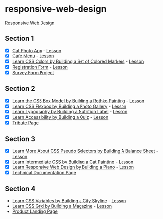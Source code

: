 # responsive-web-design

[Responsive Web Design](https://www.freecodecamp.org/learn/2022/responsive-web-design/)

## Section 1

- [x] [Cat Photo App](/responsive-web-design/section-1/cat-photo-app) - [Lesson](https://www.freecodecamp.org/learn/2022/responsive-web-design/learn-html-by-building-a-cat-photo-app)
- [x] [Cafe Menu](/responsive-web-design/section-1/cafe-menu/index) - [Lesson](https://www.freecodecamp.org/learn/2022/responsive-web-design/learn-basic-css-by-building-a-cafe-menu)
- [x] [Learn CSS Colors by Building a Set of Colored Markers](/responsive-web-design/section-1/learn-css-colors-by-building-a-set-of-colored-markers/index.html) - [Lesson](https://www.freecodecamp.org/learn/2022/responsive-web-design/learn-css-colors-by-building-a-set-of-colored-markers)
- [x] [Registration Form](/responsive-web-design/section-1/learn-html-forms-by-building-a-registration-form/index) - [Lesson](https://www.freecodecamp.org/learn/2022/responsive-web-design/learn-html-forms-by-building-a-registration-form)
- [x] [Survey Form Project](/responsive-web-design/section-1/build-a-survey-form-project/index)

## Section 2

- [x] [Learn the CSS Box Model by Building a Rothko Painting](/responsive-web-design/section-2/learn-the-css-box-model-by-building-a-rothko-painting/index) - [Lesson](https://www.freecodecamp.org/learn/2022/responsive-web-design/learn-the-css-box-model-by-building-a-rothko-painting)
- [x] [Learn CSS Flexbox by Building a Photo Gallery](/responsive-web-design/section-2/learn-css-flexbox-by-building-a-photo-gallery/index) - [Lesson](https://www.freecodecamp.org/learn/2022/responsive-web-design/learn-css-flexbox-by-building-a-photo-gallery)
- [x] [Learn Typography by Building a Nutrition Label](/responsive-web-design/section-2/learn-typography-by-building-a-nutrition-label/index) - [Lesson](https://www.freecodecamp.org/learn/2022/responsive-web-design/learn-typography-by-building-a-nutrition-label)
- [x] [Learn Accessibility by Building a Quiz](/responsive-web-design/section-2/learn-accessibility-by-building-a-quiz/index) - [Lesson](https://www.freecodecamp.org/learn/2022/responsive-web-design/learn-accessibility-by-building-a-quiz)
- [x] [Tribute Page](/responsive-web-design/section-2/build-a-tribute-page-project/index)

## Section 3

- [x] [Learn More About CSS Pseudo Selectors by Building A Balance Sheet](/responsive-web-design/section-3/learn-more-about-css-pseudo-selectors-by-building-a-balance-sheet/index) - [Lesson](https://www.freecodecamp.org/learn/2022/responsive-web-design/learn-more-about-css-pseudo-selectors-by-building-a-balance-sheet)
- [x] [Learn Intermediate CSS by Building a Cat Painting](/responsive-web-design/section-3/learn-intermediate-css-by-building-a-cat-painting/index) - [Lesson](https://www.freecodecamp.org/learn/2022/responsive-web-design/learn-intermediate-css-by-building-a-cat-painting)
- [x] [Learn Responsive Web Design by Building a Piano](/responsive-web-design/section-3/learn-responsive-web-design-by-building-a-piano/index) - [Lesson](https://www.freecodecamp.org/learn/2022/responsive-web-design/learn-responsive-web-design-by-building-a-piano)
- [x] [Technical Documentation Page](/responsive-web-design/section-3/build-a-technical-documentation-page-project/index)

## Section 4

- [Learn CSS Variables by Building a City Skyline](/responsive-web-design/section-4/learn-css-variables-by-building-a-city-skyline/index) - [Lesson](https://www.freecodecamp.org/learn/2022/responsive-web-design/learn-css-variables-by-building-a-city-skyline/)
- [Learn CSS Grid by Building a Magazine](/responsive-web-design/section-4/learn-css-grid-by-building-a-magazine/index) - [Lesson](https://www.freecodecamp.org/learn/2022/responsive-web-design/learn-css-grid-by-building-a-magazine)
- [Product Landing Page]()
